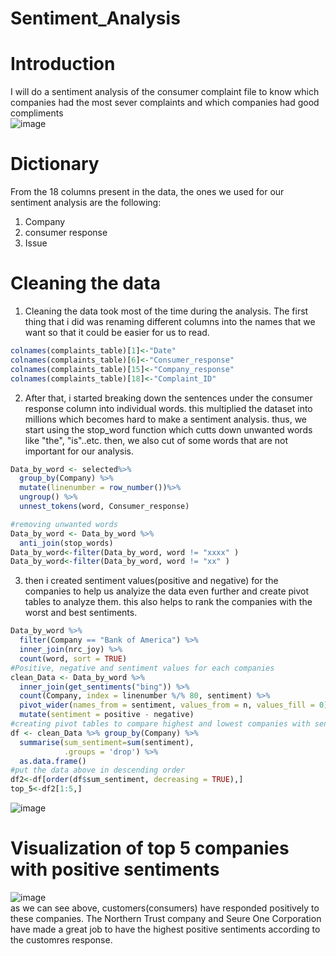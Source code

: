 # Sentiment_Analysis
# Introduction  
I will do a sentiment analysis of the consumer complaint file to know which companies had the most sever complaints and which companies had good compliments  
![image](https://user-images.githubusercontent.com/118494139/222984814-6e63a002-6123-4d7b-95c8-7b3e6461b999.png)  
# Dictionary  
From the 18 columns present in the data, the ones we used for our sentiment analysis are the following:  

1. Company  
2. consumer response  
3. Issue  
# Cleaning the data  
1. Cleaning the data took most of the time during the analysis. The first thing that i did was renaming different columns into the names that we want so that it could be easier for us to read.  
```r
colnames(complaints_table)[1]<-"Date"
colnames(complaints_table)[6]<-"Consumer_response"
colnames(complaints_table)[15]<-"Company_response"
colnames(complaints_table)[18]<-"Complaint_ID"
```  
2. After that, i started breaking down the sentences under the consumer response column into individual words. this multiplied the dataset into millions which becomes hard to make a sentiment analysis. thus, we start using the stop_word function which cutts down unwanted words like "the", "is"..etc. then, we also cut of some words that are not important for our analysis.  
```r
Data_by_word <- selected%>%
  group_by(Company) %>%
  mutate(linenumber = row_number())%>%
  ungroup() %>%
  unnest_tokens(word, Consumer_response)

#removing unwanted words
Data_by_word <- Data_by_word %>%
  anti_join(stop_words)
Data_by_word<-filter(Data_by_word, word != "xxxx" )
Data_by_word<-filter(Data_by_word, word != "xx" )
```   
3. then i created sentiment values(positive and negative) for the companies to help us analyize the data even further and create pivot tables to analyze them. this also helps to rank the companies with the worst and best sentiments.
```r
Data_by_word %>%
  filter(Company == "Bank of America") %>%
  inner_join(nrc_joy) %>%
  count(word, sort = TRUE)
#Positive, negative and sentiment values for each companies
clean_Data <- Data_by_word %>%
  inner_join(get_sentiments("bing")) %>%
  count(Company, index = linenumber %/% 80, sentiment) %>%
  pivot_wider(names_from = sentiment, values_from = n, values_fill = 0) %>% 
  mutate(sentiment = positive - negative)
#creating pivot tables to compare highest and lowest companies with sentiments
df <- clean_Data %>% group_by(Company) %>% 
  summarise(sum_sentiment=sum(sentiment),
            .groups = 'drop') %>%
  as.data.frame()
#put the data above in descending order
df2<-df[order(df$sum_sentiment, decreasing = TRUE),]
top_5<-df2[1:5,]
```
![image](https://user-images.githubusercontent.com/118494139/222988873-0cf76738-9564-44a6-b405-1a788b2ec595.png)  

# Visualization of top 5 companies with positive sentiments  
![image](https://user-images.githubusercontent.com/118494139/222989060-698d0345-f029-4fd1-937f-b2083ccd6c12.png)  
as we can see above, customers(consumers) have responded positively to these companies. The Northern Trust company and Seure One Corporation have made a great job to have the highest positive sentiments according to the customres response.



 









